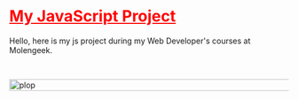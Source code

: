 <h1 class="text-center" style="color: red; text-decoration: underline; font-weight: bold;"> My JavaScript Project </h1>

Hello, here is my js project during my Web Developer's courses at Molengeek. 


<img src="./public/img/presentation/1.png" style="width: 1000px; height: max-content; margin-bottom: 50px; margin-top: 30px;" alt="plop">

